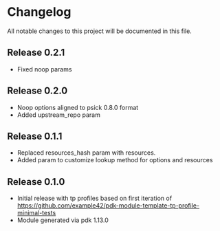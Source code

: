 # Changelog

All notable changes to this project will be documented in this file.

## Release 0.2.1
- Fixed noop params

## Release 0.2.0
- Noop options aligned to psick 0.8.0 format
- Added upstream_repo param

## Release 0.1.1

- Replaced resources_hash param with resources.
- Added param to customize lookup method for options and resources

## Release 0.1.0

- Initial release with tp profiles based on first iteration of https://github.com/example42/pdk-module-template-tp-profile-minimal-tests
- Module generated via pdk 1.13.0

